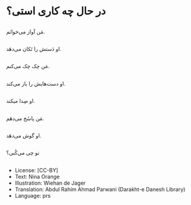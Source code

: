 # در حال چه کاری استی؟

##
مَن آواز می‌خوانَم.

##
او دَستش را تَکان می‌دهَد.

##
مَن چک چک می‌کنم.

##
او دست‌هایش را باز می‌کند.

##
او صِدا میکند.

##
مَن پاسُخ می‌دهَم.

##
او گوش می‌دهَد.

##
تو چی می‌کُنی؟

##
* License: [CC-BY]
* Text: Nina Orange
* Illustration: Wiehan de Jager
* Translation: Abdul Rahim Ahmad Parwani (Darakht-e Danesh Library)
* Language: prs
